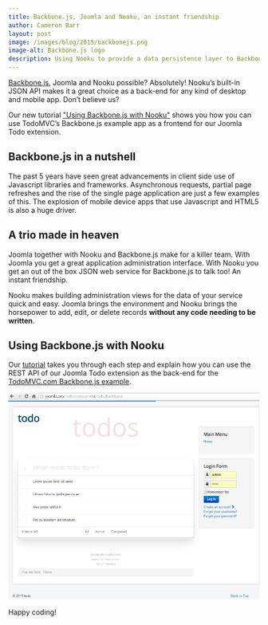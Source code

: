 ```yaml
---
title: Backbone.js, Joomla and Nooku, an instant friendship
author: Cameron Barr
layout: post
image: /images/blog/2015/backbonejs.png
image-alt: Backbone.js logo
description: Using Nooku to provide a data persistence layer to Backbonejs Applications.
---
```

[Backbone.js](http://backbonejs.org/), Joomla and Nooku possible? Absolutely! Nooku’s built-in JSON API makes it a great choice as a back-end for any kind of desktop and mobile app. Don’t believe us?

Our new tutorial ["Using Backbone.js with Nooku"](http://guides.nooku.org/tutorials/backbonejs-nooku-together.html) shows you how you can use TodoMVC’s Backbone.js example app as a frontend for our Joomla Todo extension.

<!--more-->

## Backbone.js in a nutshell

The past 5 years have seen great advancements in client side use of Javascript libraries and frameworks. Asynchronous requests, partial page refreshes and the rise of the single page application are just a few examples of this. The explosion of mobile device apps that use Javascript and HTML5 is also a huge driver.  

## A trio made in heaven

Joomla together with Nooku and Backbone.js make for a killer team. With Joomla you get a great application administration interface. With Nooku you get an out of the box JSON web service for Backbone.js to talk too! An instant friendship. 

Nooku makes building administration views for the data of your service quick and easy. Joomla brings the environment and Nooku brings the horsepower to add, edit, or delete records **without any code needing to be written**.

## Using Backbone.js with Nooku

Our [tutorial](http://guides.nooku.org/tutorials/backbonejs-nooku-together.html) takes you through each step and explain how you can use the REST API of our Joomla Todo extension as the back-end for the [TodoMVC.com Backbone.js example](http://todomvc.com/examples/backbone/). 

![List of tasks](/images/blog/2015/todomvc-with-com-todo-tasks.png)

Happy coding!
